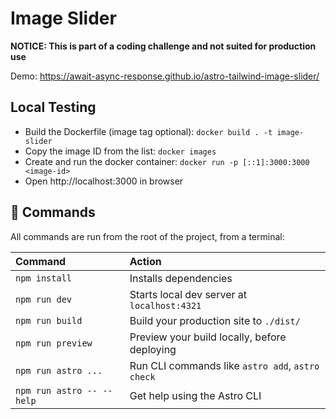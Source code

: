 # Image Slider

**NOTICE: This is part of a coding challenge and not suited for production use**

Demo: https://await-async-response.github.io/astro-tailwind-image-slider/

## Local Testing

- Build the Dockerfile (image tag optional): `docker build . -t image-slider`
- Copy the image ID from the list: `docker images`
- Create and run the docker container: `docker run -p [::1]:3000:3000 <image-id>`
- Open http://localhost:3000 in browser

## 🧞 Commands

All commands are run from the root of the project, from a terminal:

| Command                   | Action                                           |
| :------------------------ | :----------------------------------------------- |
| `npm install`             | Installs dependencies                            |
| `npm run dev`             | Starts local dev server at `localhost:4321`      |
| `npm run build`           | Build your production site to `./dist/`          |
| `npm run preview`         | Preview your build locally, before deploying     |
| `npm run astro ...`       | Run CLI commands like `astro add`, `astro check` |
| `npm run astro -- --help` | Get help using the Astro CLI                     |
